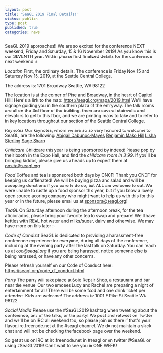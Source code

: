 ```yaml
---
layout: post
title: 'SeaGL 2019 Final Details!'
status: publish
type: post
published: true
categories: news
---
```


SeaGL 2019 approaches!!  We are so excited for the conference NEXT weekend, Friday and Saturday, 15 & 16 November 2019!  As you know this is our SEVENTH year.  Within please find finalized details for the conference next weekend :)

*Location*
First, the ordinary details.  The conference is Friday Nov 15 and Saturday Nov 16, 2019, at the
Seattle Central College.

The address is:
1701 Broadway
Seattle, WA 98122

The location is at the corner of Pine and Broadway, in the heart of Capitol Hill!  Here's a link to the map: https://seagl.org/maps/2019.html
We'll have signage guiding you in the southern plaza of the entryway.  The talk rooms are all on the 3rd floor of the building, there are several stairwells and elevators to get to this floor, and we are printing maps to take and to refer to in key locations throughout our section of the Seattle Central College.

*Keynotes*
Our keynotes, whom we are so so very honored to welcome to SeaGL, are the following:
[Abigail Cabunoc-Mayes](https://seagl.org/news/2019/09/16/keynote-abigail-cabunoc-mayes.html)
[Benjamin Mako Hill](https://seagl.org/news/2019/09/30/keynote-benjamin-mako-hill.html)
[Lisha Sterling](https://seagl.org/news/2019/09/23/keynote-lisha-sterling.html)
[Sage Sharp](https://seagl.org/news/2019/09/09/keynote-sage-sharp.html)

*Childcare*
Childcare this year is being sponsored by Indeed!  Please pop by their booth in the Expo Hall, and find the *childcare room in 3199*.  If you'll be bringing kiddos, please give us a heads up to expect them at onsite@seagl.org.

*Food*
Coffee and tea is sponsored both days by CNCF!  Thank you CNCF for keeping us caffienated!  We will be buying pizza and salad and will be accepting donations if you care to do so, but ALL are welcome to eat.  We were unable to rustle up a food sponsor this year, but if you know a lovely open source adoring company who might want to help us with this for this year or in the future, please email us at sponsors@seagl.org!

*TeaGL*
On Saturday afternoon during the afternoon break, for the tea aficionados, please bring your favorite tea to swap and prepare!  We'll have kettles with REAL hot water and milks/sugar, dairy and otherwise.  We may have more on this later :)

*Code of Conduct*
SeaGL is dedicated to providing a harassment-free conference experience for everyone, during all days of the conference, including at the evening party after the last talk on Saturday.  You can reach us at *coc@seagl.org* if you are being harassed, notice someone else is being harassed, or have any other concerns.

Please refresh yourself on our Code of Conduct here: https://seagl.org/code_of_conduct.html

*Party*
The party will take place at Sole Repair Shop, a restaurant and bar near the venue.  Our two emcees Lucy and Rachel are preparing a night of entertainment for all!  There will be some food and one drink ticket per attendee.  Kids are welcome!  The address is:
1001 E Pike St
Seattle WA 98122

*Social Media*
Please use the #SeaGL2019 hashtag when tweeting about the conference, any of the talks, or the party!  We post and retweet on Twitter and we'll be on IRC all weekend too, so please join us there if that's your flavor, irc.freenode.net at the #seagl channel.  We do not maintain a slack chat and will not be checking the facebook page over the weekend.

So get at us on IRC at irc.freenode.net in #seagl or on twitter @SeaGL or using #SeaGL2019!  Can't wait to see you in ONE WEEK!
